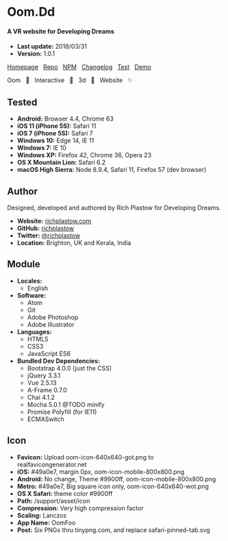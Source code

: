 # Oom.Dd

#### A VR website for Developing Dreams

+ __Last update:__  2018/03/31 <!-- OOMBUMPABLE -->
+ __Version:__      1.0.1 <!-- OOMBUMPABLE -->

[Homepage](http://oom-dd.richplastow.com/) &nbsp;
[Repo](https://github.com/loopdotcoop/oom-dd) &nbsp;
[NPM](https://www.npmjs.com/package/oom-dd) &nbsp;
[Changelog](http://oom-dd.richplastow.com/CHANGELOG) &nbsp;
[Test](http://oom-dd.richplastow.com/support/test.html) &nbsp;
[Demo](http://oom-dd.richplastow.com/support/demo.html)  

Oom &nbsp;
🔅 &nbsp;
Interactive &nbsp;
🌟 &nbsp;
3d &nbsp;
🍍 &nbsp;
Website &nbsp;
✨




## Tested

+ __Android:__             Browser 4.4, Chrome 63
+ __iOS 11 (iPhone 5S):__  Safari 11
+ __iOS 7 (iPhone 5S):__   Safari 7
+ __Windows 10:__          Edge 14, IE 11
+ __Windows 7:__           IE 10
+ __Windows XP:__          Firefox 42, Chrome 36, Opera 23
+ __OS X Mountain Lion:__  Safari 6.2
+ __macOS High Sierra:__   Node 8.9.4, Safari 11, Firefox 57 (dev browser)




## Author

Designed, developed and authored by Rich Plastow for Developing Dreams.

+ __Website:__
  [richplastow.com](https://richplastow.com/)
+ __GitHub:__
  [richplastow](https://github.com/richplastow)
+ __Twitter:__
  [@richplastow](https://twitter.com/richplastow)
+ __Location:__
  Brighton, UK and Kerala, India




## Module

+ __Locales:__
  - English
+ __Software:__
  - Atom
  - Git
  - Adobe Photoshop
  - Adobe Illustrator
+ __Languages:__
  - HTML5
  - CSS3
  - JavaScript ES6
+ __Bundled Dev Dependencies:__
  - Bootstrap 4.0.0 (just the CSS)
  - jQuery 3.3.1
  - Vue 2.5.13
  - A-Frame 0.7.0
  - Chai 4.1.2
  - Mocha 5.0.1 @TODO minify
  - Promise Polyfill (for IE11)
  - ECMASwitch




## Icon

+ __Favicon:__      Upload oom-icon-640x640-got.png to realfavicongenerator.net
+ __iOS:__          #49a0e7, margin 0px, oom-icon-mobile-800x800.png
+ __Android:__      No change, Theme #9900ff, oom-icon-mobile-800x800.png
+ __Metro:__        #49a0e7, Big square icon only, oom-icon-640x640-wot.png
+ __OS X Safari:__  theme color #9900ff
+ __Path:__         /support/asset/icon
+ __Compression:__  Very high compression factor
+ __Scaling:__      Lanczos
+ __App Name:__     OomFoo
+ __Post:__         Six PNGs thru tinypng.com, and replace safari-pinned-tab.svg
